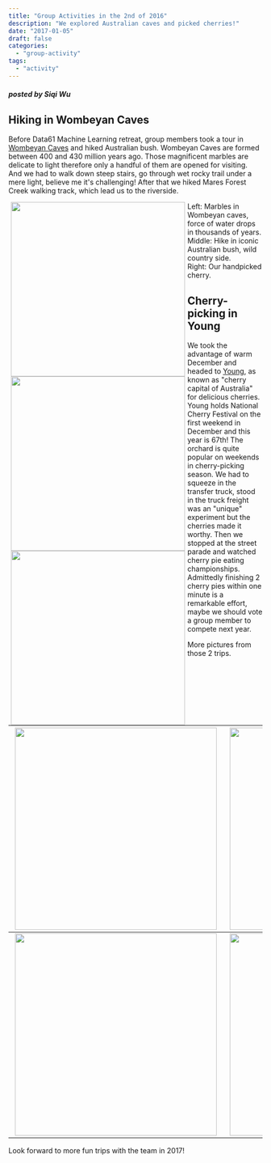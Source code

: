 ```yaml
---
title: "Group Activities in the 2nd of 2016"
description: "We explored Australian caves and picked cherries!"
date: "2017-01-05"
draft: false
categories:
  - "group-activity"
tags:
  - "activity"
---
```


##### posted by _Siqi Wu_<br />


## Hiking in Wombeyan Caves

Before Data61 Machine Learning retreat, group members took a tour in [Wombeyan Caves](http://www.nationalparks.nsw.gov.au/visit-a-park/parks/Wombeyan-Karst-Conservation-Reserve) and hiked Australian bush. Wombeyan Caves are formed between 400 and 430 million years ago. Those magnificent marbles are delicate to light therefore only a handful of them are opened for visiting. And we had to walk down steep stairs, go through wet rocky trail under a mere light, believe me it's challenging! After that we hiked Mares Forest Creek walking track, which lead us to the riverside.

<img style="float: left;" src="/img/cave_cherry/cave_sight.jpg" height="345" Hspace="5">
<img style="float: left;" src="/img/cave_cherry/cave_hike.jpg" height="345" Hspace="5">
<img style="float: left;" src="/img/cave_cherry/cherry_cherry.jpg" height="345" Hspace="5">

Left: Marbles in Wombeyan caves, force of water drops in thousands of years.<br />
Middle: Hike in iconic Australian bush, wild country side.<br />
Right: Our handpicked cherry.<br />


## Cherry-picking in Young<br />

We took the advantage of warm December and headed to [Young](http://www.visithilltopsregion.com.au/Visit-Young/Whats-On/National-Cherry-Festival), as known as "cherry capital of Australia" for delicious cherries. Young holds National Cherry Festival on the first weekend in December and this year is 67th! The orchard is quite popular on weekends in cherry-picking season. We had to squeeze in the transfer truck, stood in the truck freight was an "unique" experiment but the cherries made it worthy. Then we stopped at the street parade and watched  cherry pie eating championships. Admittedly finishing 2 cherry pies within one minute is a remarkable effort, maybe we should vote a group member to compete next year.


More pictures from those 2 trips.<br />

<img src="/img/cave_cherry/cave_group1.jpg" width="400" Hspace="5">    | <img src="/img/cave_cherry/cave_group2.jpg" width="400" Hspace="5">
--------|--------
<img src="/img/cave_cherry/cherry_picking.jpg" width="400" Hspace="5"> | <img src="/img/cave_cherry/cherry_young.jpg" width="400" Hspace="5">


Look forward to more fun trips with the team in 2017!